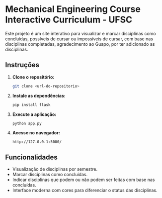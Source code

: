 # Mechanical Engineering Course Interactive Curriculum - UFSC

Este projeto é um site interativo para visualizar e marcar disciplinas como concluídas, possíveis de cursar ou impossíveis de cursar, com base nas disciplinas completadas, agradecimento ao Guapo, por ter adicionado as disciplinas.

## Instruções

1. **Clone o repositório:**
    ```bash
    git clone <url-do-repositorio>
    ```

2. **Instale as dependências:**
    ```bash
    pip install flask
    ```

3. **Execute a aplicação:**
    ```bash
    python app.py
    ```

4. **Acesse no navegador:**
    ```
    http://127.0.0.1:5000/
    ```

## Funcionalidades

- Visualização de disciplinas por semestre.
- Marcar disciplinas como concluídas.
- Indicar disciplinas que podem ou não podem ser feitas com base nas concluídas.
- Interface moderna com cores para diferenciar o status das disciplinas.

